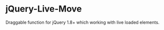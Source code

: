 jQuery-Live-Move
================

Draggable function for jQuery 1.8+ which working with live loaded elements.

